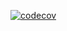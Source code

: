 [![codecov](https://codecov.io/gh/kangho1870/3-sprint-mission/branch/main/graph/badge.svg)](https://codecov.io/gh/kangho1870/3-sprint-mission)
